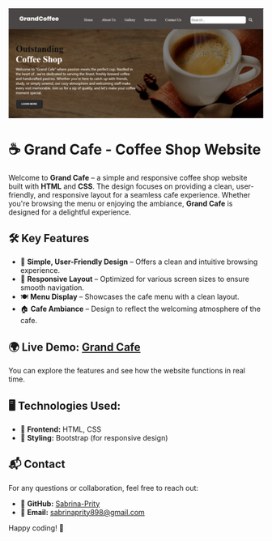 <div align="center">
  <img src="https://github.com/Sabrina-Prity/Grand_Cafe/blob/main/images/Cover-3.png" />
</div>

# ☕ Grand Cafe - Coffee Shop Website

Welcome to **Grand Cafe** – a simple and responsive coffee shop website built with **HTML** and **CSS**. The design focuses on providing a clean, user-friendly, and responsive layout for a seamless cafe experience. Whether you're browsing the menu or enjoying the ambiance, **Grand Cafe** is designed for a delightful experience.

## 🛠️ Key Features
- 🌟 **Simple, User-Friendly Design** – Offers a clean and intuitive browsing experience.
- 📱 **Responsive Layout** – Optimized for various screen sizes to ensure smooth navigation.
- 🍽️ **Menu Display** – Showcases the cafe menu with a clean layout.
- 🏠 **Cafe Ambiance** – Design to reflect the welcoming atmosphere of the cafe.

## 🌍 Live Demo: [Grand Cafe](https://your-live-demo-link.com)
You can explore the features and see how the website functions in real time.

## 🖥️ Technologies Used:
- 🚀 **Frontend:** HTML, CSS
- 🎨 **Styling:** Bootstrap (for responsive design)

## 📬 Contact
For any questions or collaboration, feel free to reach out:
- 🔗 **GitHub:** [Sabrina-Prity](https://github.com/Sabrina-Prity)
- 📧 **Email:** [sabrinaprity898@gmail.com](mailto:sabrinaprity898@gmail.com)

Happy coding! 🚀
